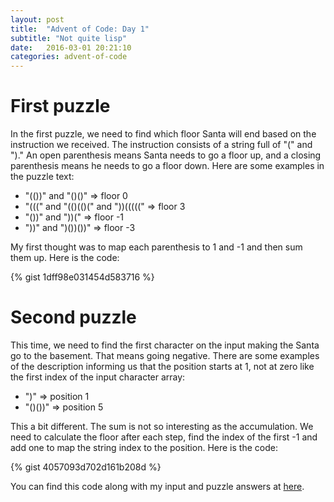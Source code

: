 ```yaml
---
layout: post
title:  "Advent of Code: Day 1"
subtitle: "Not quite lisp"
date:   2016-03-01 20:21:10
categories: advent-of-code
---
```

# First puzzle

In the first puzzle, we need to find which floor Santa will end based on the instruction we received. The instruction consists of a string full of "(" and ")." An open parenthesis means Santa needs to go a floor up, and a closing parenthesis means he needs to go a floor down. Here are some examples in the puzzle text:

- "(())" and "()()" => floor 0
- "(((" and "(()(()(" and "))(((((" => floor 3
- "())" and "))(" => floor -1
- "))" and ")())())" => floor -3

My first thought was to map each parenthesis to 1 and -1 and then sum them up. Here is the code:

{% gist 1dff98e031454d583716 %}

# Second puzzle

This time, we need to find the first character on the input making the Santa go to the basement. That means going negative. There are some examples of the description informing us that the position starts at 1, not at zero like the first index of the input character array:

- ")" => position 1
- "()())" => position 5

This a bit different. The sum is not so interesting as the accumulation. We need to calculate the floor after each step, find the index of the first -1 and add one to map the string index to the position. Here is the code:

{% gist 4057093d702d161b208d %}

You can find this code along with my input and puzzle answers at [here](https://github.com/darienmt/advent-of-code/blob/master/scala/src/main/scala/Day01.sc).
